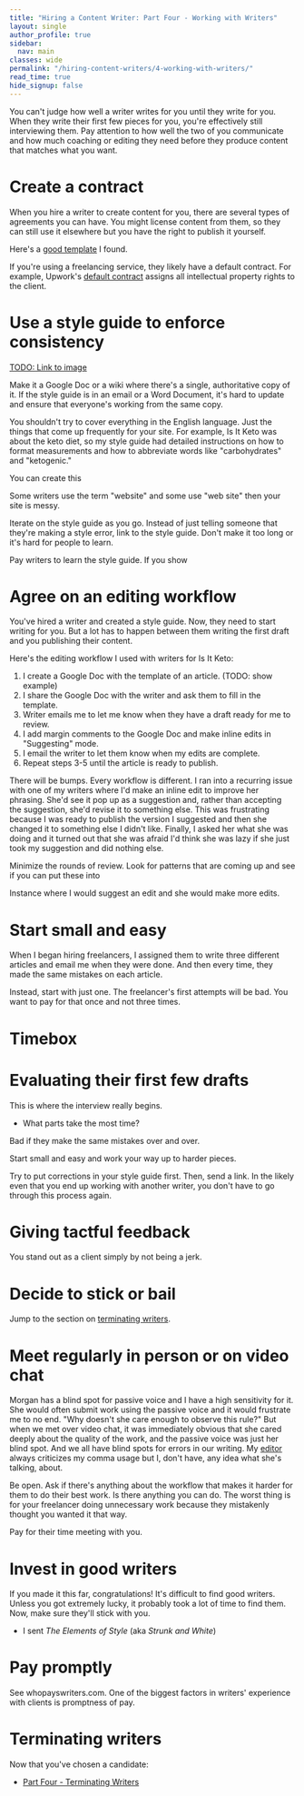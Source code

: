 ```yaml
---
title: "Hiring a Content Writer: Part Four - Working with Writers"
layout: single
author_profile: true
sidebar:
  nav: main
classes: wide
permalink: "/hiring-content-writers/4-working-with-writers/"
read_time: true
hide_signup: false
---
```


You can't judge how well a writer writes for you until they write for you. When they write their first few pieces for you, you're effectively still interviewing them. Pay attention to how well the two of you communicate and how much coaching or editing they need before they produce content that matches what you want.

# Create a contract

When you hire a writer to create content for you, there are several types of agreements you can have. You might license content from them, so they can still use it elsewhere but you have the right to publish it yourself.

Here's a [good template](https://medium.com/@jyssicaschwartz/have-a-free-freelancer-contract-template-4a009f181830) I found.

If you're using a freelancing service, they likely have a default contract. For example, Upwork's [default contract](https://www.upwork.com/legal#optional-service-contract-terms) assigns all intellectual property rights to the client.

# Use a style guide to enforce consistency

[TODO: Link to image](https://docs.google.com/document/d/1Uy19xtf_PFW0LJ2Zj6cSkH2dhHED8PCjHCtup1_IQ_4/edit#heading=h.qwnjmopyhpr6)

Make it a Google Doc or a wiki where there's a single, authoritative copy of it. If the style guide is in an email or a Word Document, it's hard to update and ensure that everyone's working from the same copy.

You shouldn't try to cover everything in the English language. Just the things that come up frequently for your site. For example, Is It Keto was about the keto diet, so my style guide had detailed instructions on how to format measurements and how to abbreviate words like "carbohydrates" and "ketogenic."

You can create this

Some writers use the term "website" and some use "web site" then your site is messy.

Iterate on the style guide as you go. Instead of just telling someone that they're making a style error, link to the style guide. Don't make it too long or it's hard for people to learn.

Pay writers to learn the style guide. If you show

# Agree on an editing workflow

You've hired a writer and created a style guide. Now, they need to start writing for you. But a lot has to happen between them writing the first draft and you publishing their content.

Here's the editing workflow I used with writers for Is It Keto:

1. I create a Google Doc with the template of an article. (TODO: show example)
1. I share the Google Doc with the writer and ask them to fill in the template.
1. Writer emails me to let me know when they have a draft ready for me to review.
1. I add margin comments to the Google Doc and make inline edits in "Suggesting" mode.
1. I email the writer to let them know when my edits are complete.
1. Repeat steps 3-5 until the article is ready to publish.

There will be bumps. Every workflow is different. I ran into a recurring issue with one of my writers where I'd make an inline edit to improve her phrasing. She'd see it pop up as a suggestion and, rather than accepting the suggestion, she'd revise it to something else. This was frustrating because I was ready to publish the version I suggested and then she changed it to something else I didn't like. Finally, I asked her what she was doing and it turned out that she was afraid I'd think she was lazy if she just took my suggestion and did nothing else.

Minimize the rounds of review. Look for patterns that are coming up and see if you can put these into 

Instance where I would suggest an edit and she would make more edits.

# Start small and easy

When I began hiring freelancers, I assigned them to write three different articles and email me when they were done. And then every time, they made the same mistakes on each article.

Instead, start with just one. The freelancer's first attempts will be bad. You want to pay for that once and not three times.

# Timebox

# Evaluating their first few drafts

This is where the interview really begins.

* What parts take the most time?

Bad if they make the same mistakes over and over.

Start small and easy and work your way up to harder pieces.

Try to put corrections in your style guide first. Then, send a link. In the likely even that you end up working with another writer, you don't have to go through this process again.

# Giving tactful feedback

You stand out as a client simply by not being a jerk.

# Decide to stick or bail

Jump to the section on [terminating writers](/hiring-content-writers/3-terminating-writers/).

# Meet regularly in person or on video chat

Morgan has a blind spot for passive voice and I have a high sensitivity for it. She would often submit work using the passive voice and it would frustrate me to no end. "Why doesn't she care enough to observe this rule?" But when we met over video chat, it was immediately obvious that she cared deeply about the quality of the work, and the passive voice was just her blind spot. And we all have blind spots for errors in our writing. My [editor](/editor) always criticizes my comma usage but I, don't have, any idea what she's talking, about.

Be open. Ask if there's anything about the workflow that makes it harder for them to do their best work. Is there anything you can do. The worst thing is for your freelancer doing unnecessary work because they mistakenly thought you wanted it that way.

Pay for their time meeting with you.

# Invest in good writers

If you made it this far, congratulations! It's difficult to find good writers. Unless you got extremely lucky, it probably took a lot of time to find them. Now, make sure they'll stick with you.

* I sent *The Elements of Style* (aka *Strunk and White*)

# Pay promptly

See whopayswriters.com. One of the biggest factors in writers' experience with clients is promptness of pay.

# Terminating writers

Now that you've chosen a candidate:

* [Part Four - Terminating Writers](/hiring-content-writers/4-terminating-writers/)